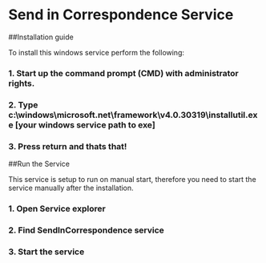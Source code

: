 # Send in Correspondence Service

##Installation guide

To install this windows service perform the following:

### 1. Start up the command prompt (CMD) with administrator rights.
### 2. Type c:\windows\microsoft.net\framework\v4.0.30319\installutil.exe [your windows service path to exe]
### 3. Press return and thats that!

##Run the Service

This service is setup to run on manual start, therefore you need to start the service manually after the installation.

### 1. Open Service explorer
### 2. Find SendInCorrespondence service
### 3. Start the service

